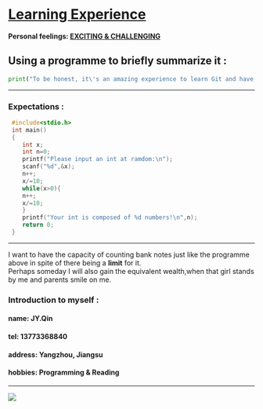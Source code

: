 # [Learning Experience](https://www.githubs.cn/)
**Personal feelings: <u>EXCITING & CHALLENGING</u>**
## Using a programme to briefly summarize it :
```python
print("To be honest, it\'s an amazing experience to learn Git and have a Github acountant of my own, alongside filled with hardships too.Nevertheless,I managed to get over all the problems by searching for information on the Internet and watching vedios at Bili Bili. For me,what matters is not to gain success,but to attain new approaches to thinking about questions.")
```
 *** 
### Expectations :
```c
 #include<stdio.h>
 int main()
 {
	int x;
	int n=0;
	printf("Please input an int at ramdom:\n");
	scanf("%d",&x);
	n++;
	x/=10;
	while(x>0){
	n++;
	x/=10;	
	}
	printf("Your int is composed of %d numbers!\n",n);
	return 0;
 }
```
 --- 

I want to have the capacity of counting bank notes just like the programme above in spite of there being a **limit** for it.   
Perhaps someday I will also gain the equivalent wealth,when that girl stands by me and parents smile on me.
 
### Introduction to myself :  
#### name: JY.Qin
#### tel: 13773368840  
#### address: Yangzhou, Jiangsu  
#### hobbies: Programming & Reading  
 ---

![](https://gss0.baidu.com/-vo3dSag_xI4khGko9WTAnF6hhy/zhidao/pic/item/cb8065380cd791235ae33b4cae345982b2b78083.jpg)
